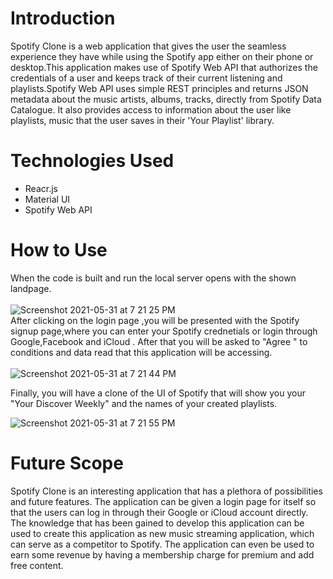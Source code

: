 # Introduction 

Spotify Clone is a web application that gives the user the seamless experience they have while using the Spotify app either on their phone or desktop.This application makes use of Spotify Web API that authorizes the credentials of a user and keeps track of their current listening and playlists.Spotify Web API uses simple REST principles and returns JSON metadata about the music artists, albums, tracks, directly from Spotify Data Catalogue. It also provides access to information about the user like playlists, music that the user saves in their 'Your Playlist' library.

# Technologies Used
- Reacr.js<br>
- Material UI<br>
- Spotify Web API

# How to Use

When the code is built and run the local server opens with the shown landpage. <br>
<br>
![Screenshot 2021-05-31 at 7 21 25 PM](https://user-images.githubusercontent.com/54413011/120203591-81bb4d80-c245-11eb-824f-7b4940d51f00.png)
<br>
After clicking on the login page ,you will be presented with the Spotify signup page,where you can enter your Spotify crednetials or login through Google,Facebook and iCloud . After that you will be asked to "Agree " to conditions and data read that this application will be accessing.<br>
<br>
![Screenshot 2021-05-31 at 7 21 44 PM](https://user-images.githubusercontent.com/54413011/120203921-dc54a980-c245-11eb-8714-6dcb802fe819.png)
<br>

Finally, you will have a clone of the UI of Spotify that will show you your "Your Discover Weekly" and the names of your created playlists.<br>

![Screenshot 2021-05-31 at 7 21 55 PM](https://user-images.githubusercontent.com/54413011/120204175-263d8f80-c246-11eb-8a56-891b9d0fdbe7.png)<br>

# Future Scope

Spotify Clone is an interesting application that has a plethora of possibilities and future features. The application can be given a login page for itself so that the users can log in through their Google or iCloud account directly. The knowledge that has been gained to develop this application can be used to create this application as new music streaming application, which can serve as a competitor to Spotify. The application can even be used to earn some revenue by having a
membership charge for premium and add free content.
<br>
<br>


